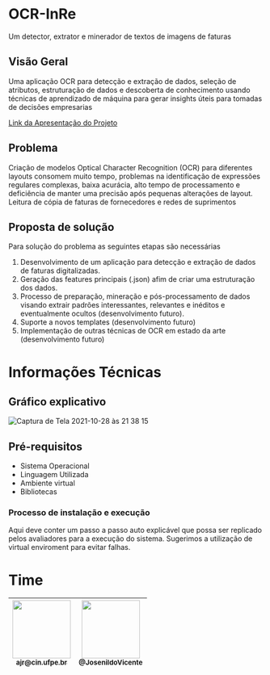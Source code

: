 # OCR-InRe
Um detector, extrator e minerador de textos de imagens de faturas
##  Visão Geral

Uma aplicação OCR para detecção e extração de dados, seleção de atributos, estruturação de dados e descoberta de conhecimento usando técnicas de aprendizado de máquina para gerar insights úteis para tomadas de decisões empresarias

[Link da Apresentação do Projeto](https://drive.google.com/file/d/1FG7Ndkb7madwut61d_A4NNmf8GSbLpF4/view?usp=sharing)

##  Problema
Criação de modelos Optical Character Recognition (OCR) para diferentes layouts consomem muito tempo, problemas na identificação de expressões regulares complexas, baixa acurácia, alto tempo de processamento e deficiência   de manter uma precisão após pequenas alterações de layout. Leitura  de cópia de faturas de fornecedores e redes de suprimentos

## Proposta de solução

Para solução do problema as seguintes etapas são necessárias 
1. Desenvolvimento de um aplicação para detecção e extração de dados de faturas digitalizadas.
2. Geração das features principais (.json) afim de criar uma estruturação dos dados.
3. Processo de preparação, mineração e pós-processamento de dados visando extrair padrões interessantes, relevantes e inéditos e eventualmente ocultos (desenvolvimento futuro).
4. Suporte a novos templates (desenvolvimento futuro)
5. Implementação de outras técnicas de OCR em estado da arte (desenvolvimento futuro)

# Informações Técnicas
## Gráfico explicativo
![Captura de Tela 2021-10-28 às 21 38 15](https://user-images.githubusercontent.com/7680448/139354598-5a928b18-4f08-4024-9e76-2a566677320f.png)

## Pré-requisitos

  - Sistema Operacional
  - Linguagem Utilizada
  - Ambiente virtual
  - Bibliotecas

### Processo de instalação e execução

Aqui deve conter um passo a passo auto explicável que possa ser replicado pelos avaliadores para a execução do sistema. Sugerimos a utilização de virtual enviroment para evitar falhas.

# Time 

| [<img src="https://user-images.githubusercontent.com/7680448/139342517-45bdbefc-5032-432a-9ffb-c17e36937fe8.jpg" width="115"><br><sub>ajr@cin.ufpe.br</sub>](https://github.com/Ailton3112) | [<img src="https://avatars.githubusercontent.com/u/22326734?v=4" width="115"><br><sub>@JosenildoVicente</sub>](https://github.com/JosenildoVicente) |
| :---: | :---: |
